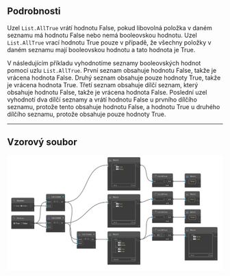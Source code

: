 ## Podrobnosti
Uzel `List.AllTrue` vrátí hodnotu False, pokud libovolná položka v daném seznamu má hodnotu False nebo nemá booleovskou hodnotu. Uzel `List.AllTrue` vrací hodnotu True pouze v případě, že všechny položky v daném seznamu mají booleovskou hodnotu a tato hodnota je True.

V následujícím příkladu vyhodnotíme seznamy booleovských hodnot pomocí uzlu `List.AllTrue`. První seznam obsahuje hodnotu False, takže je vrácena hodnota False. Druhý seznam obsahuje pouze hodnoty True, takže je vrácena hodnota True. Třetí seznam obsahuje dílčí seznam, který obsahuje hodnotu False, takže je vrácena hodnota False. Poslední uzel vyhodnotí dva dílčí seznamy a vrátí hodnotu False u prvního dílčího seznamu, protože tento obsahuje hodnotu False, a hodnotu True u druhého dílčího seznamu, protože obsahuje pouze hodnoty True.
___
## Vzorový soubor

![List.AllTrue](./DSCore.List.AllTrue_img.jpg)
